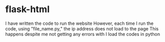 # flask-html

I have written the code to run the website 
However, each time I run the code, using "file_name.py," the ip address does not load to the page
This happens despite me not getting any errors with I load the codes in python
